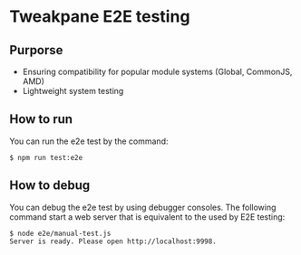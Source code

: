 Tweakpane E2E testing
=====================




Purporse
--------

- Ensuring compatibility for popular module systems (Global, CommonJS, AMD)
- Lightweight system testing




How to run
----------
You can run the e2e test by the command:

```console
$ npm run test:e2e
```




How to debug
------------
You can debug the e2e test by using debugger consoles. The following command start a web server that is equivalent to the used by E2E testing:

```console
$ node e2e/manual-test.js
Server is ready. Please open http://localhost:9998.
```
